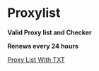 # Proxylist

**Valid Proxy list and Checker**

**Renews every 24 hours**

[Proxy List With TXT](https://github.com/kardespro/Proxylist/blob/main/valid.txt)


